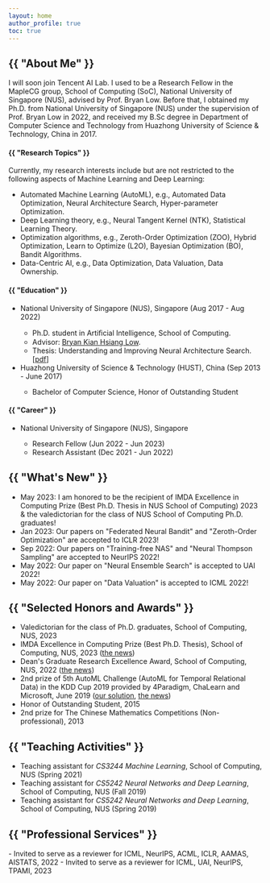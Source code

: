```yaml
---
layout: home
author_profile: true
toc: true
---
```


<h2 class="archive__title">{{ "About Me" }}</h2>
<p>
I will soon join Tencent AI Lab. I used to be a Research Fellow in the MapleCG group, School of Computing (SoC), National University of Singapore (NUS), advised by Prof. Bryan Low. Before that, I obtained my Ph.D. from National University of Singapore (NUS) under the supervision of Prof. Bryan Low in 2022, and received my B.Sc degree in Department of Computer Science and Technology from Huazhong University of Science & Technology, China in 2017.
</p>

<h4 class="archive__subtitle">{{ "Research Topics" }}</h4>
<p>
Currently, my research interests include but are not restricted to the following aspects of Machine Learning and Deep Learning:
<ul>
  <li>Automated Machine Learning (AutoML), e.g., Automated Data Optimization, Neural Architecture Search, Hyper-parameter Optimization.</li>
  <li>Deep Learning theory, e.g., Neural Tangent Kernel (NTK), Statistical Learning Theory.</li>
  <li>Optimization algorithms, e.g., Zeroth-Order Optimization (ZOO), Hybrid Optimization, Learn to Optimize (L2O), Bayesian Optimization (BO), Bandit Algorithms.</li>
  <li>Data-Centric AI, e.g., Data Optimization, Data Valuation, Data Ownership.</li>
</ul>
</p>

<h4 class="archive__subtitle">{{ "Education" }}</h4>
<ul>
  <li>National University of Singapore (NUS), Singapore (Aug 2017 - Aug 2022)</li>
  <ul>
    <li>Ph.D. student in Artiﬁcial Intelligence, School of Computing.</li>
    <li>Advisor: <a href="https://www.comp.nus.edu.sg/~lowkh/research.html">Bryan Kian Hsiang Low</a>.</li>
    <li>Thesis: Understanding and Improving Neural Architecture Search. [<a href="https://www.comp.nus.edu.sg/~lowkh/pubs/phd2022s.pdf">pdf</a>]</li>
  </ul>
  <li>Huazhong University of Science & Technology (HUST), China (Sep 2013 - June 2017)</li>
  <ul>
    <li>Bachelor of Computer Science, Honor of Outstanding Student</li>
  </ul>
</ul>

<h4 class="archive__subtitle">{{ "Career" }}</h4>
<ul>
  <li>National University of Singapore (NUS), Singapore</li>
  <ul>
    <li>Research Fellow (Jun 2022 - Jun 2023)</li>
    <li>Research Assistant (Dec 2021 - Jun 2022)</li>
  </ul>
</ul>

<h2 class="archive__title">{{ "What's New" }}</h2>

- May 2023: I am honored to be the recipient of IMDA Excellence in Computing Prize (Best Ph.D. Thesis in NUS School of Computing) 2023 & the valedictorian for the class of NUS School of Computing Ph.D. graduates!
- Jan 2023: Our papers on "Federated Neural Bandit" and "Zeroth-Order Optimization" are accepted to ICLR 2023!
- Sep 2022: Our papers on "Training-free NAS" and "Neural Thompson Sampling" are accepted to NeurIPS 2022!
- May 2022: Our paper on "Neural Ensemble Search" is accepted to UAI 2022!
- May 2022: Our paper on "Data Valuation" is accepted to ICML 2022!
<!-- - Jan 2022: Our paper on "Training-free Neural Architecture Search" is accepted to ICLR 2022! -->


<h2 class="archive__title">{{ "Selected Honors and Awards" }}</h2> 

- Valedictorian for the class of Ph.D. graduates, School of Computing, NUS, 2023
- IMDA Excellence in Computing Prize (Best Ph.D. Thesis), School of Computing, NUS, 2023 ([the news](https://www.comp.nus.edu.sg/programmes/pg/awards/))
- Dean's Graduate Research Excellence Award, School of Computing, NUS, 2022 ([the news](https://www.comp.nus.edu.sg/programmes/pg/awards/deans/))
- 2nd prize of 5th AutoML Challenge (AutoML for Temporal Relational Data) in the KDD Cup 2019 provided by 4Paradigm, ChaLearn and Microsoft, June 2019 ([our solution](https://github.com/shuyao95/kddcup2019-automl.git), [the news](https://www.4paradigm.com/competition/kddcup2019))
- Honor of Outstanding Student, 2015
- 2nd prize for The Chinese Mathematics Competitions (Non-professional), 2013

<h2 class="archive__title">{{ "Teaching Activities" }}</h2>

- Teaching assistant for *CS3244 Machine Learning*, School of Computing, NUS (Spring 2021)
- Teaching assistant for *CS5242 Neural Networks and Deep Learning*, School of Computing, NUS (Fall 2019)
- Teaching assistant for *CS5242 Neural Networks and Deep Learning*, School of Computing, NUS (Spring 2019)

<h2 class="archive__title">{{ "Professional Services" }}</h2>
- Invited to serve as a reviewer for ICML, NeurIPS, ACML, ICLR, AAMAS, AISTATS, 2022
- Invited to serve as a reviewer for ICML, UAI, NeurIPS, TPAMI, 2023